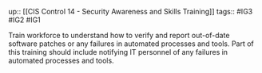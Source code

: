 up:: [[CIS Control 14 - Security Awareness and Skills Training]]
tags:: #IG3 #IG2 #IG1

Train workforce to understand how to verify and report out-of-date software patches or any failures in automated processes and tools. Part of this training should include notifying IT personnel of any failures in automated processes and tools.
